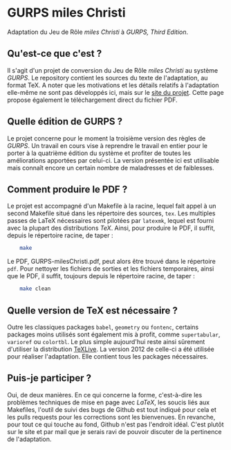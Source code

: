 # GURPS miles Christi #

Adaptation du Jeu de Rôle *miles Christi* à *GURPS, Third Edition*.

## Qu'est-ce que c'est ? ##
Il s'agit d'un projet de conversion du Jeu de Rôle *miles Christi* au système *GURPS*. Le repository contient les sources du texte de l'adaptation, au format TeX. A noter que les motivations et les détails relatifs à l'adaptation elle-même ne sont pas développés ici, mais sur le [site du projet](http://www.madrognon.net/rpg/gurps-miles-christi). Cette page propose également le téléchargement direct du fichier PDF.

## Quelle édition de GURPS ? ##
Le projet concerne pour le moment la troisième version des règles de *GURPS*. Un travail en cours vise à reprendre le travail en entier pour le porter à la quatrième édition du système et profiter de toutes les améliorations apportées par celui-ci. La version présentée ici est utilisable mais connaît encore un certain nombre de maladresses et de faiblesses.

## Comment produire le PDF ? ##
Le projet est accompagné d'un Makefile à la racine, lequel fait appel à un second Makefile situé dans les répertoire des sources, `tex`. Les multiples passes de LaTeX nécessaires sont pilotées par `latexmk`, lequel est fourni avec la plupart des distributions *TeX*. Ainsi, pour produire le PDF, il suffit, depuis le répertoire racine, de taper :
```sh    
    make
```
Le PDF, GURPS-milesChristi.pdf, peut alors être trouvé dans le répertoire `pdf`. Pour nettoyer les fichiers de sorties et les fichiers temporaires, ainsi que le PDF, il suffit, toujours depuis le répertoire racine, de taper :
```sh
    make clean
```
## Quelle version de TeX est nécessaire ? ##
Outre les classiques packages `babel`, `geometry` ou `fontenc`, certains packages moins utilisés sont également mis à profit, comme `supertabular`, `varioref` ou `colortbl`. Le plus simple aujourd'hui reste ainsi sûrement d'utiliser la distribution [TeXLive](http://www.tug.org/texlive). La version 2012 de celle-ci a été utilisée pour réaliser l'adaptation. Elle contient tous les packages nécessaires.

## Puis-je participer ? ##
Oui, de deux manières. En ce qui concerne la forme, c'est-à-dire les problèmes techniques de mise en page avec *LaTeX*, les soucis liés aux Makefiles, l'outil de suivi des bugs de Github est tout indiqué pour cela et les pulls requests pour les corrections sont les bienvenues. En revanche, pour tout ce qui touche au fond, Github n'est pas l'endroit idéal. C'est plutôt sur le site et par mail que je serais ravi de pouvoir discuter de la pertinence de l'adaptation.
